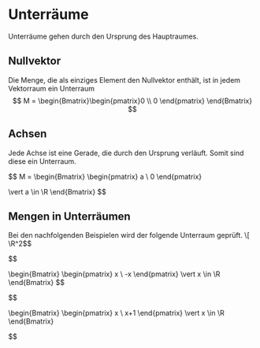 # Unterräume
Unterräume gehen durch den Ursprung des Hauptraumes.
## Nullvektor
Die Menge, die als einziges Element den Nullvektor enthält, ist in jedem Vektorraum ein Unterraum
$$
M = \begin{Bmatrix}\begin{pmatrix}0 \\ 0 \end{pmatrix} \end{Bmatrix}
$$


## Achsen
Jede Achse ist eine Gerade, die durch den Ursprung verläuft. Somit sind diese ein Unterraum.

$$
M = \begin{Bmatrix} 
\begin{pmatrix} a \\ 0 \end{pmatrix}

\vert a \in \R
\end{Bmatrix}
$$


## Mengen in Unterräumen
Bei den nachfolgenden Beispielen wird der folgende Unterraum geprüft. \\[ \R^2$$

$$

\begin{Bmatrix}
\begin{pmatrix}
x \\ -x
\end{pmatrix}
\vert x \in \R
\end{Bmatrix}
$$

$$

\begin{Bmatrix}
\begin{pmatrix}
x \\
x+1
\end{pmatrix}
\vert
x \in \R
\end{Bmatrix}

$$

